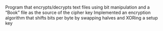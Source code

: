 Program that encrypts/decrypts text files using bit manipulation and a “Book” file as the source of the cipher key Implemented an encryption algorithm that shifts bits per byte by swapping halves and XORing a setup key
